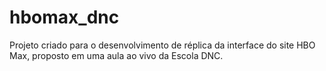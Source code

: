 # hbomax_dnc
Projeto criado para o desenvolvimento de réplica da interface do site HBO Max, proposto em uma aula ao vivo da Escola DNC.
